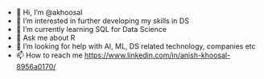 - 👋 Hi, I’m @akhoosal
- 👀 I’m interested in further developing my skills in DS
- 🌱 I’m currently learning SQL for Data Science
- 💬 Ask me about R
- 🤔 I’m looking for help with AI, ML, DS related technology, companies etc
- 📫 How to reach me https://www.linkedin.com/in/anish-khoosal-8956a0170/
